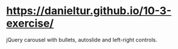 # https://danieltur.github.io/10-3-exercise/
jQuery carousel with bullets, autoslide and left-right controls. 


